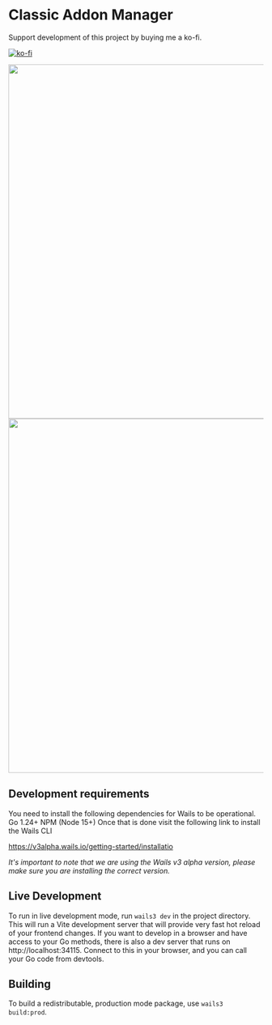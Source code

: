# Classic Addon Manager
Support development of this project by buying me a ko-fi.

[![ko-fi](https://ko-fi.com/img/githubbutton_sm.svg)](https://ko-fi.com/X8X219OKGE)

<img align="center" src="https://github.com/user-attachments/assets/a0fc4c09-5ecc-4b80-bae0-b77e6c93cb51" width="700">

<img align="center" src="https://github.com/user-attachments/assets/eb4c6a8c-e9a5-43c0-80f1-01841599bf2e" width="700">


## Development requirements
You need to install the following dependencies for Wails to be operational.
    Go 1.24+
    NPM (Node 15+)
Once that is done visit the following link to install the Wails CLI

https://v3alpha.wails.io/getting-started/installatio

_It's important to note that we are using the Wails v3 alpha version, please make sure you are installing the correct version._
## Live Development

To run in live development mode, run `wails3 dev` in the project directory. This will run a Vite development
server that will provide very fast hot reload of your frontend changes. If you want to develop in a browser
and have access to your Go methods, there is also a dev server that runs on http://localhost:34115. Connect
to this in your browser, and you can call your Go code from devtools.

## Building

To build a redistributable, production mode package, use `wails3 build:prod`.
